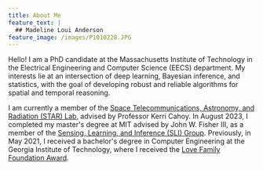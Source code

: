 ```yaml
---
title: About Me
feature_text: |
  ## Madeline Loui Anderson
feature_image: /images/P1010228.JPG
---
```


Hello! I am a PhD candidate at the Massachusetts Institute of Technology in the Electrical Engineering and Computer Science (EECS) department. My interests lie at an intersection of deep learning, Bayesian inference, and statistics, with the goal of developing robust and reliable algorithms for spatial and temporal reasoning.

I am currently a member of the [Space Telecommunications, Astronomy, and Radiation (STAR) Lab](https://starlab.mit.edu/), advised by Professor Kerri Cahoy. In August 2023, I completed my master's degree at MIT advised by John W. Fisher III, as a member of the [Sensing, Learning, and Inference (SLI) Group](https://sli.csail.mit.edu/). Previously, in May 2021, I received a bachelor's degree in Computer Engineering at the Georgia Institute of Technology, where I received the [Love Family Foundation Award](https://loveaward.oue.gatech.edu/past-recipients/). 
